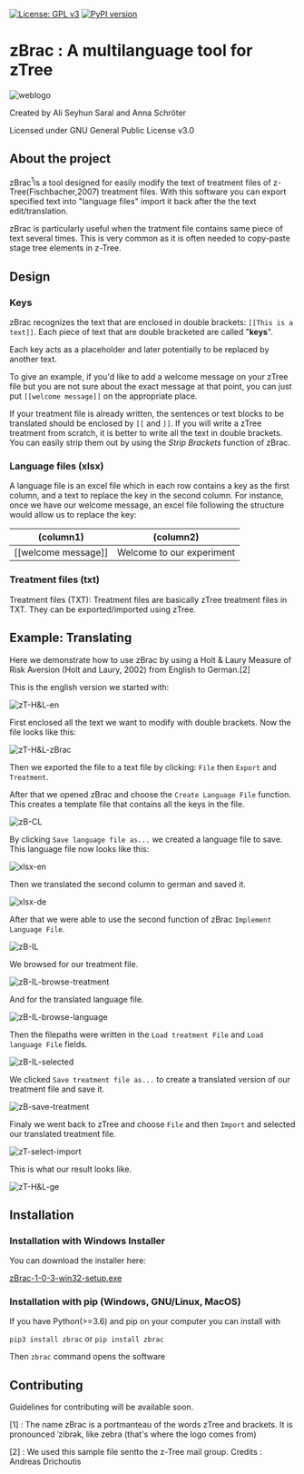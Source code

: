 [![License: GPL v3](https://img.shields.io/badge/License-GPL%20v3-blue.svg)](https://www.gnu.org/licenses/gpl-3.0)
[![PyPI version](https://badge.fury.io/py/zbrac.svg)](https://badge.fury.io/py/zbrac)


# zBrac : A multilanguage tool for zTree

![weblogo](/visuals/img/png/weblogo.png)


Created by Ali Seyhun Saral and Anna Schröter

Licensed under GNU General Public License v3.0


## About the project


zBrac<sup>1</sup>is a tool designed for easily modify the text of treatment files of z-Tree(Fischbacher,2007) treatment files.  With this software you can export specified text into "language files" import it back after the the text edit/translation.

zBrac is particularly useful when the tratment file contains same piece of text several times. This is very common as it is often needed to copy-paste stage tree elements in z-Tree.

## Design
### Keys
zBrac recognizes the text that are enclosed in double brackets: `[[This is a text]]`. Each piece of text that are double bracketed are called "**keys**".

Each key acts as a placeholder and later potentially to be replaced by another text.

To give an example, if you'd like to add a welcome message on your zTree file but you are not sure about the exact message at that point, you can just put `[[welcome message]]` on the appropriate place.

If your treatment file is already written, the 
sentences or text blocks to be translated should be enclosed by `[[` 
and `]]`. If you will write a zTree treatment from scratch, it is better 
to write all the text in double brackets. You can easily strip them out 
by using the *Strip Brackets* function of zBrac.

### Language files (xlsx)
A language file is an excel file which in each row contains a key as the first column, and a text to replace the key in the second column. For instance, once we have our welcome message, an excel file following the structure would allow us to replace the key:  

| (column1)  | (column2) |
| ------------- | ------------- |
| [[welcome message]]| Welcome to our experiment |



### Treatment files (txt)
Treatment files (TXT): Treatment files are basically zTree treatment files in TXT. They can be exported/imported using zTree.

## Example: Translating 

Here we demonstrate how to use zBrac by using a Holt & Laury Measure of Risk Aversion (Holt and Laury, 2002) from English to German.[2]

This is the english version we started with:

![zT-H&L-en](/visuals/img/png/zT-H&L-en.png)

First enclosed all the text we want to modify with double brackets. Now the file looks like this: 

![zT-H&L-zBrac](/visuals/img/png/zT-H&L-zBrac.png)

Then we exported the file to a text file by clicking: 
`File` then `Export` and `Treatment`.

After that we opened zBrac and choose the `Create Language File` function. This creates a template file that contains all the keys in the file.

![zB-CL](/visuals/img/png/zB-CL.png)

By clicking `Save language file as...` we created a language file to save.
This language file now looks like this:

![xlsx-en](/visuals/img/png/xlsx-en.png)

Then we translated the second column to german and saved it.

![xlsx-de](/visuals/img/png/xlsx-de.png)

After that we were able to use the second function of zBrac `Implement 
Language File`.

![zB-IL](/visuals/img/png/zB-IL.png)

We browsed for our treatment file.

![zB-IL-browse-treatment](/visuals/img/png/zB-IL-browse-treatment.png)

And for the translated language file.

![zB-IL-browse-language](/visuals/img/png/zB-IL-browse-language.png)

Then the filepaths were written in the `Load treatment File` and `Load 
language File` fields.

![zB-IL-selected](/visuals/img/png/zB-IL-selected.png)

We clicked `Save treatment file as...` to create a translated version of 
our treatment file and save it.

![zB-save-treatment](/visuals/img/png/zB-save-treatment.png)

Finaly we went back to zTree and choose `File` and then `Import` and 
selected our translated treatment file.

![zT-select-import](/visuals/img/png/zT-select-import.png)

This is what our result looks like.

![zT-H&L-ge](/visuals/img/png/zT-H&L-ge.png)


## Installation

### Installation with Windows Installer

You can download the installer here:

[zBrac-1-0-3-win32-setup.exe](https://github.com/seyhunsaral/zbrac/releases/download/v1.0.3/zBrac-1-0-3-win32-setup.exe)



### Installation with pip (Windows, GNU/Linux, MacOS)

If you have Python(>=3.6) and pip on your computer you can install with

`pip3 install zbrac` or `pip install zbrac`


Then `zbrac` command opens the software




## Contributing

Guidelines for contributing will be available soon.


[1] :  The name zBrac is a portmanteau of the words zTree and brackets. 
It is pronounced ˈzibrək, like zebra (that's where the logo comes from)

[2] : We used this sample file sentto the z-Tree mail group. Credits : Andreas Drichoutis
